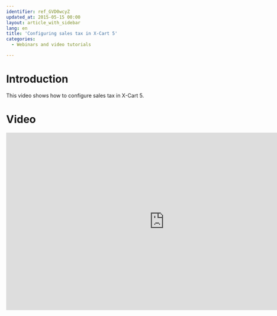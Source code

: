 ```yaml
---
identifier: ref_GVD0wcyZ
updated_at: 2015-05-15 00:00
layout: article_with_sidebar
lang: en
title: 'Configuring sales tax in X-Cart 5'
categories:
  - Webinars and video tutorials

---
```



# Introduction

This video shows how to configure sales tax in X-Cart 5.

# Video

<iframe class="youtube-player" type="text/html" style="width: 853px; height: 480px" src="https://www.youtube.com/embed/neu9h6xjJe0" frameborder="0"></iframe>